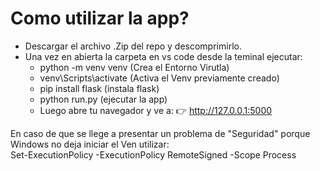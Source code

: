 # Como utilizar la app?
* Descargar el archivo .Zip del repo y descomprimirlo.
* Una vez en abierta la carpeta en vs code desde la teminal ejecutar:
  * python -m venv venv (Crea el Entorno Virutla)
  * venv\Scripts\activate (Activa el Venv previamente creado)
  * pip install flask (instala flask)
  * python run.py (ejecutar la app)
  * Luego abre tu navegador y ve a:  👉 http://127.0.0.1:5000
 
En caso de que se llege a presentar un problema de "Seguridad" porque Windows no deja iniciar el Ven utilizar:  
Set-ExecutionPolicy -ExecutionPolicy RemoteSigned -Scope Process

 
